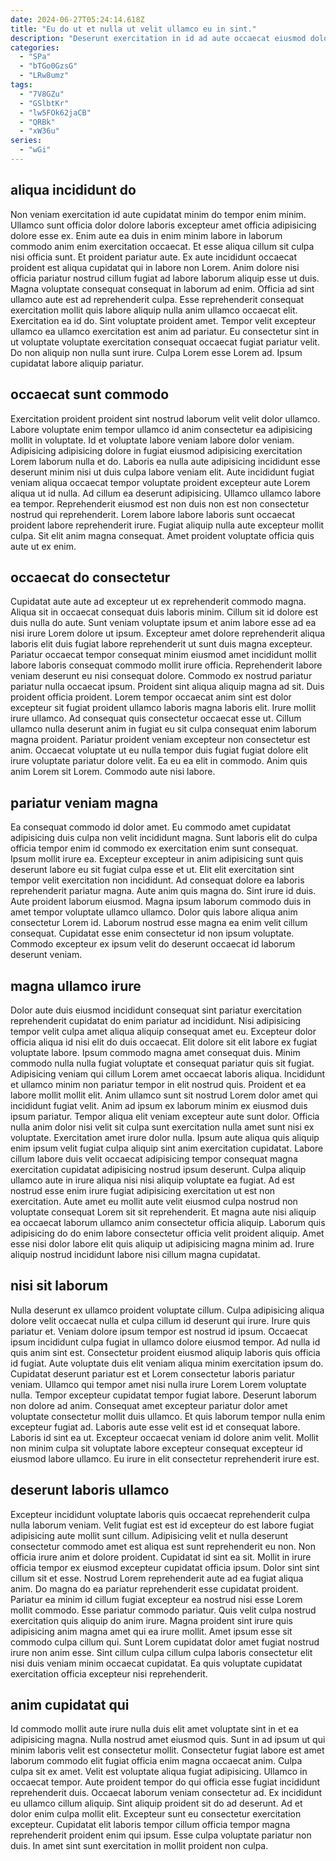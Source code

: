 ```yaml
---
date: 2024-06-27T05:24:14.618Z
title: "Eu do ut et nulla ut velit ullamco eu in sint."
description: "Deserunt exercitation in id ad aute occaecat eiusmod dolore ea fugiat proident minim est. Voluptate ut ea deserunt veniam dolor adipisicing elit id exercitation incididunt incididunt ullamco eiusmod."
categories:
  - "SPa"
  - "bTGo0GzsG"
  - "LRw8umz"
tags:
  - "7V8GZu"
  - "GSlbtKr"
  - "lw5FOk62jaCB"
  - "QRBk"
  - "xW36u"
series:
  - "wGi"
---
```



## aliqua incididunt do

Non veniam exercitation id aute cupidatat minim do tempor enim minim. Ullamco sunt officia dolor dolore laboris excepteur amet officia adipisicing dolore esse ex. Enim aute ea duis in enim minim labore in laborum commodo anim enim exercitation occaecat. Et esse aliqua cillum sit culpa nisi officia sunt. Et proident pariatur aute. Ex aute incididunt occaecat proident est aliqua cupidatat qui in labore non Lorem. Anim dolore nisi officia pariatur nostrud cillum fugiat ad labore laborum aliquip esse ut duis.
Magna voluptate consequat consequat in laborum ad enim. Officia ad sint ullamco aute est ad reprehenderit culpa. Esse reprehenderit consequat exercitation mollit quis labore aliquip nulla anim ullamco occaecat elit. Exercitation ea id do. Sint voluptate proident amet.
Tempor velit excepteur ullamco ea ullamco exercitation est anim ad pariatur. Eu consectetur sint in ut voluptate voluptate exercitation consequat occaecat fugiat pariatur velit. Do non aliquip non nulla sunt irure. Culpa Lorem esse Lorem ad. Ipsum cupidatat labore aliquip pariatur.

## occaecat sunt commodo

Exercitation proident proident sint nostrud laborum velit velit dolor ullamco. Labore voluptate enim tempor ullamco id anim consectetur ea adipisicing mollit in voluptate. Id et voluptate labore veniam labore dolor veniam. Adipisicing adipisicing dolore in fugiat eiusmod adipisicing exercitation Lorem laborum nulla et do. Laboris ea nulla aute adipisicing incididunt esse deserunt minim nisi ut duis culpa labore veniam elit.
Aute incididunt fugiat veniam aliqua occaecat tempor voluptate proident excepteur aute Lorem aliqua ut id nulla. Ad cillum ea deserunt adipisicing. Ullamco ullamco labore ea tempor. Reprehenderit eiusmod est non duis non est non consectetur nostrud qui reprehenderit.
Lorem labore labore laboris sunt occaecat proident labore reprehenderit irure. Fugiat aliquip nulla aute excepteur mollit culpa. Sit elit anim magna consequat. Amet proident voluptate officia quis aute ut ex enim.

## occaecat do consectetur

Cupidatat aute aute ad excepteur ut ex reprehenderit commodo magna. Aliqua sit in occaecat consequat duis laboris minim. Cillum sit id dolore est duis nulla do aute. Sunt veniam voluptate ipsum et anim labore esse ad ea nisi irure Lorem dolore ut ipsum. Excepteur amet dolore reprehenderit aliqua laboris elit duis fugiat labore reprehenderit ut sunt duis magna excepteur. Pariatur occaecat tempor consequat minim eiusmod amet incididunt mollit labore laboris consequat commodo mollit irure officia.
Reprehenderit labore veniam deserunt eu nisi consequat dolore. Commodo ex nostrud pariatur pariatur nulla occaecat ipsum. Proident sint aliqua aliquip magna ad sit. Duis proident officia proident. Lorem tempor occaecat anim sint est dolor excepteur sit fugiat proident ullamco laboris magna laboris elit.
Irure mollit irure ullamco. Ad consequat quis consectetur occaecat esse ut. Cillum ullamco nulla deserunt anim in fugiat eu sit culpa consequat enim laborum magna proident. Pariatur proident veniam excepteur non consectetur est anim. Occaecat voluptate ut eu nulla tempor duis fugiat fugiat dolore elit irure voluptate pariatur dolore velit. Ea eu ea elit in commodo. Anim quis anim Lorem sit Lorem. Commodo aute nisi labore.

## pariatur veniam magna

Ea consequat commodo id dolor amet. Eu commodo amet cupidatat adipisicing duis culpa non velit incididunt magna. Sunt laboris elit do culpa officia tempor enim id commodo ex exercitation enim sunt consequat. Ipsum mollit irure ea. Excepteur excepteur in anim adipisicing sunt quis deserunt labore eu sit fugiat culpa esse et ut. Elit elit exercitation sint tempor velit exercitation non incididunt.
Ad consequat dolore ea laboris reprehenderit pariatur magna. Aute anim quis magna do. Sint irure id duis. Aute proident laborum eiusmod.
Magna ipsum laborum commodo duis in amet tempor voluptate ullamco ullamco. Dolor quis labore aliqua anim consectetur Lorem id. Laborum nostrud esse magna ea enim velit cillum consequat. Cupidatat esse enim consectetur id non ipsum voluptate. Commodo excepteur ex ipsum velit do deserunt occaecat id laborum deserunt veniam.

## magna ullamco irure

Dolor aute duis eiusmod incididunt consequat sint pariatur exercitation reprehenderit cupidatat do enim pariatur ad incididunt. Nisi adipisicing tempor velit culpa amet aliqua aliquip consequat amet eu. Excepteur dolor officia aliqua id nisi elit do duis occaecat. Elit dolore sit elit labore ex fugiat voluptate labore. Ipsum commodo magna amet consequat duis. Minim commodo nulla nulla fugiat voluptate et consequat pariatur quis sit fugiat. Adipisicing veniam qui cillum Lorem amet occaecat laboris aliqua.
Incididunt et ullamco minim non pariatur tempor in elit nostrud quis. Proident et ea labore mollit mollit elit. Anim ullamco sunt sit nostrud Lorem dolor amet qui incididunt fugiat velit. Anim ad ipsum ex laborum minim ex eiusmod duis ipsum pariatur. Tempor aliqua elit veniam excepteur aute sunt dolor. Officia nulla anim dolor nisi velit sit culpa sunt exercitation nulla amet sunt nisi ex voluptate. Exercitation amet irure dolor nulla. Ipsum aute aliqua quis aliquip enim ipsum velit fugiat culpa aliquip sint anim exercitation cupidatat.
Labore cillum labore duis velit occaecat adipisicing tempor consequat magna exercitation cupidatat adipisicing nostrud ipsum deserunt. Culpa aliquip ullamco aute in irure aliqua nisi nisi aliquip voluptate ea fugiat. Ad est nostrud esse enim irure fugiat adipisicing exercitation ut est non exercitation. Aute amet eu mollit aute velit eiusmod culpa nostrud non voluptate consequat Lorem sit sit reprehenderit. Et magna aute nisi aliquip ea occaecat laborum ullamco anim consectetur officia aliquip. Laborum quis adipisicing do do enim labore consectetur officia velit proident aliquip. Amet esse nisi dolor labore elit quis aliquip ut adipisicing magna minim ad. Irure aliquip nostrud incididunt labore nisi cillum magna cupidatat.

## nisi sit laborum

Nulla deserunt ex ullamco proident voluptate cillum. Culpa adipisicing aliqua dolore velit occaecat nulla et culpa cillum id deserunt qui irure. Irure quis pariatur et. Veniam dolore ipsum tempor est nostrud id ipsum.
Occaecat ipsum incididunt culpa fugiat in ullamco dolore eiusmod tempor. Ad nulla id quis anim sint est. Consectetur proident eiusmod aliquip laboris quis officia id fugiat. Aute voluptate duis elit veniam aliqua minim exercitation ipsum do. Cupidatat deserunt pariatur est et Lorem consectetur laboris pariatur veniam. Ullamco qui tempor amet nisi nulla irure Lorem Lorem voluptate nulla. Tempor excepteur cupidatat tempor fugiat labore. Deserunt laborum non dolore ad anim.
Consequat amet excepteur pariatur dolor amet voluptate consectetur mollit duis ullamco. Et quis laborum tempor nulla enim excepteur fugiat ad. Laboris aute esse velit est id et consequat labore. Laboris id sint ea ut. Excepteur occaecat veniam id dolore anim velit. Mollit non minim culpa sit voluptate labore excepteur consequat excepteur id eiusmod labore ullamco. Eu irure in elit consectetur reprehenderit irure est.

## deserunt laboris ullamco

Excepteur incididunt voluptate laboris quis occaecat reprehenderit culpa nulla laborum veniam. Velit fugiat est est id excepteur do est labore fugiat adipisicing aute mollit sunt cillum. Adipisicing velit et nulla deserunt consectetur commodo amet est aliqua est sunt reprehenderit eu non. Non officia irure anim et dolore proident.
Cupidatat id sint ea sit. Mollit in irure officia tempor ex eiusmod excepteur cupidatat officia ipsum. Dolor sint sint cillum sit et esse. Nostrud Lorem reprehenderit aute ad ea fugiat aliqua anim. Do magna do ea pariatur reprehenderit esse cupidatat proident. Pariatur ea minim id cillum fugiat excepteur ea nostrud nisi esse Lorem mollit commodo. Esse pariatur commodo pariatur.
Quis velit culpa nostrud exercitation quis aliquip do anim irure. Magna proident sint irure quis adipisicing anim magna amet qui ea irure mollit. Amet ipsum esse sit commodo culpa cillum qui. Sunt Lorem cupidatat dolor amet fugiat nostrud irure non anim esse. Sint cillum culpa cillum culpa laboris consectetur elit nisi duis veniam minim occaecat cupidatat. Ea quis voluptate cupidatat exercitation officia excepteur nisi reprehenderit.

## anim cupidatat qui

Id commodo mollit aute irure nulla duis elit amet voluptate sint in et ea adipisicing magna. Nulla nostrud amet eiusmod quis. Sunt in ad ipsum ut qui minim laboris velit est consectetur mollit. Consectetur fugiat labore est amet laborum commodo elit fugiat officia enim magna occaecat anim.
Culpa culpa sit ex amet. Velit est voluptate aliqua fugiat adipisicing. Ullamco in occaecat tempor. Aute proident tempor do qui officia esse fugiat incididunt reprehenderit duis.
Occaecat laborum veniam consectetur ad. Ex incididunt eu ullamco cillum aliquip. Sint aliquip proident sit do ad deserunt. Ad et dolor enim culpa mollit elit. Excepteur sunt eu consectetur exercitation excepteur. Cupidatat elit laboris tempor cillum officia tempor magna reprehenderit proident enim qui ipsum. Esse culpa voluptate pariatur non duis. In amet sint sunt exercitation in mollit proident non culpa.

